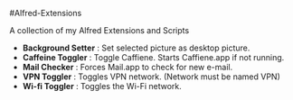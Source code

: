 #Alfred-Extensions

A collection of my Alfred Extensions and Scripts

* **Background Setter** : Set selected picture as desktop picture.
* **Caffeine Toggler** : Toggle Caffiene. Starts Caffiene.app if not running.
* **Mail Checker** : Forces Mail.app to check for new e-mail.
* **VPN Toggler** : Toggles VPN network. (Network must be named VPN)
* **Wi-fi Toggler** : Toggles the Wi-Fi network.
